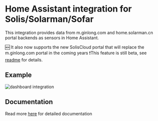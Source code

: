 # Home Assistant integration for Solis/Solarman/Sofar
This integration provides data from m.ginlong.com and home.solarman.cn portal backends as sensors in Home Assistant.

:new: It also now supports the new SolisCloud portal that will replace the m.ginlong.com portal in the coming years 
❗This feature is still beta, see [readme](./README.md) for details.

## Example
![dashboard integration](https://github.com/hultenvp/solis-sensor/blob/master/image/energy_dashboard_integration.GIF)
## Documentation
Read more [here](https://github.com/hultenvp/solis-sensor/blob/master/README.md) for detailed documentation
